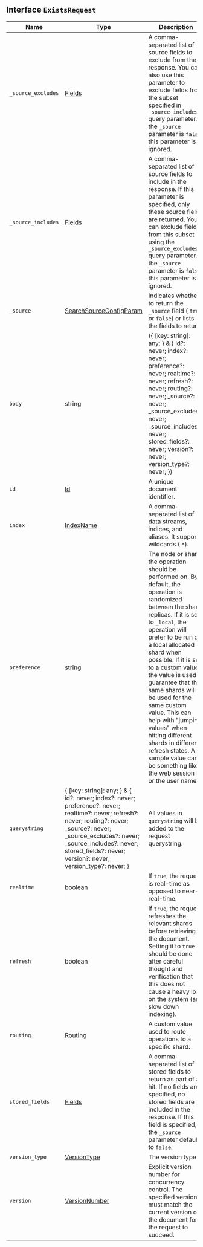 ## Interface `ExistsRequest`

| Name | Type | Description |
| - | - | - |
| `_source_excludes` | [Fields](./Fields.md) | A comma-separated list of source fields to exclude from the response. You can also use this parameter to exclude fields from the subset specified in `_source_includes` query parameter. If the `_source` parameter is `false`, this parameter is ignored. |
| `_source_includes` | [Fields](./Fields.md) | A comma-separated list of source fields to include in the response. If this parameter is specified, only these source fields are returned. You can exclude fields from this subset using the `_source_excludes` query parameter. If the `_source` parameter is `false`, this parameter is ignored. |
| `_source` | [SearchSourceConfigParam](./SearchSourceConfigParam.md) | Indicates whether to return the `_source` field ( `true` or `false`) or lists the fields to return. |
| `body` | string | ({ [key: string]: any; } & { id?: never; index?: never; preference?: never; realtime?: never; refresh?: never; routing?: never; _source?: never; _source_excludes?: never; _source_includes?: never; stored_fields?: never; version?: never; version_type?: never; }) | All values in `body` will be added to the request body. |
| `id` | [Id](./Id.md) | A unique document identifier. |
| `index` | [IndexName](./IndexName.md) | A comma-separated list of data streams, indices, and aliases. It supports wildcards ( `*`). |
| `preference` | string | The node or shard the operation should be performed on. By default, the operation is randomized between the shard replicas. If it is set to `_local`, the operation will prefer to be run on a local allocated shard when possible. If it is set to a custom value, the value is used to guarantee that the same shards will be used for the same custom value. This can help with "jumping values" when hitting different shards in different refresh states. A sample value can be something like the web session ID or the user name. |
| `querystring` | { [key: string]: any; } & { id?: never; index?: never; preference?: never; realtime?: never; refresh?: never; routing?: never; _source?: never; _source_excludes?: never; _source_includes?: never; stored_fields?: never; version?: never; version_type?: never; } | All values in `querystring` will be added to the request querystring. |
| `realtime` | boolean | If `true`, the request is real-time as opposed to near-real-time. |
| `refresh` | boolean | If `true`, the request refreshes the relevant shards before retrieving the document. Setting it to `true` should be done after careful thought and verification that this does not cause a heavy load on the system (and slow down indexing). |
| `routing` | [Routing](./Routing.md) | A custom value used to route operations to a specific shard. |
| `stored_fields` | [Fields](./Fields.md) | A comma-separated list of stored fields to return as part of a hit. If no fields are specified, no stored fields are included in the response. If this field is specified, the `_source` parameter defaults to `false`. |
| `version_type` | [VersionType](./VersionType.md) | The version type. |
| `version` | [VersionNumber](./VersionNumber.md) | Explicit version number for concurrency control. The specified version must match the current version of the document for the request to succeed. |
